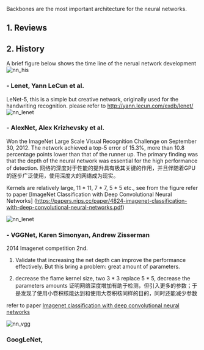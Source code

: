Backbones are the most important architecture for the neural networks. 

## 1. Reviews

## 2. History

A brief figure below shows the time line of the nerual network development
![nn_his](https://user-images.githubusercontent.com/42667259/89516735-1b0e0480-d7d9-11ea-8d88-61a3556b0b5f.jpg)

### - Lenet, Yann LeCun et al.
LeNet-5, this is a simple but creative network, originally used for the handwriting recognition. please refer to http://yann.lecun.com/exdb/lenet/
![nn_lenet](https://user-images.githubusercontent.com/42667259/89517382-ec445e00-d7d9-11ea-9b77-cb9493af3d19.png)

### - AlexNet, Alex Krizhevsky et al.
Won the ImageNet Large Scale Visual Recognition Challenge on September 30, 2012. The network achieved a top-5 error of 15.3%, more than 10.8 percentage points lower than that of the runner up. The primary finding was that the depth of the neural network was essential for the high performance of detection. 
网络的深度对于性能的提升具有极其关键的作用，并且伴随着GPU的逐步广泛使用，使用深度大的网络成为现实。

Kernels are relatively large, 11 * 11, 7 * 7, 5 * 5 etc., see from the figure 
refer to paper [ImageNet Classification with Deep Convolutional Neural Networks] (https://papers.nips.cc/paper/4824-imagenet-classification-with-deep-convolutional-neural-networks.pdf)

![nn_lenet](https://user-images.githubusercontent.com/42667259/89520673-80182900-d7de-11ea-8e38-c95c03bbb19c.png)


### - VGGNet, Karen Simonyan, Andrew Zisserman
2014 Imagenet competition 2nd. 

1. Validate that increasing the net depth can improve the performance effectively. But this bring a problem: great amount of parameters. 

2. decrease the flame kernel size, two 3 * 3 replace 5 * 5, decrease the parameters amounts
证明网络深度增加有助于检测，但引入更多的参数；于是发现了使用小卷积核能达到和使用大卷积核同样的目的，同时还能减少参数

refer to paper [Imagenet classification with deep convolutional neural networks](https://arxiv.org/abs/1409.1556)

![nn_vgg](https://user-images.githubusercontent.com/42667259/89520223-d46ed900-d7dd-11ea-9554-99f9603fd6e0.png)

### GoogLeNet, 

